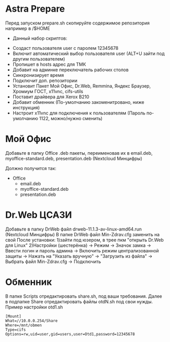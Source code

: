 # Astra Prepare
Перед запуском prepare.sh скопируйте содержимое репозитория например в /$HOME
* Данный набор скриптов:
 - Создаст  пользователя user с паролем 12345678
 - Включит автоматический выбор пользователя user (ALT+U зайти под другим пользователем)
 - Пропишет в hosts адрес для ТМК
 - Добавит на админке переключатель рабочих столов
 - Синхронизирует время
 - Подключит доп. репозитории
 - Установит Пакет Мой Офис, Dr.Web, Remmina, Яндекс Браузер, Хромиум ГОСТ, x11vnc, cifs-utils
 - Поставит драйвера для Xerox B210
 - Добавит обменник (По-умолчанию закоменитровано, ниже инструкция)
 - Настроит x11vnc для подключения к пользователям (Пароль по-умолчанию 1122, можно/нужно сменить)

Мой Офис
==
Добавьте в папку Office .deb пакеты, переименовав их в email.deb, myoffice-standard.deb, presentation.deb (Nextcloud Минцифры)

Должно получится так: 
* Office 
    + email.deb
    + myoffice-standard.deb
    + presentation.deb

Dr.Web ЦСАЗИ
==
Добавьте в папку DrWeb файл drweb-11.1.3-av-linux-amd64.run (Nextcloud Минцифры)
В папке DrWeb файл Min-Zdrav.cfg заменить на свой
После установки:
1)зайти под юзером, в трее пкм "открыть Dr.Web для Linux"
2)Настройки (шестерёнка) -> Режим -> Значок замка -> Ввести логин и пароль админа -> Включить режим централизованной защиты -> Нажать на "Указать вручную" -> "Загрузить из файла" -> Выбрать файл Min-Zdrav.cfg -> Подключить

Обменник
==
В папке Scripts отредактировать share.sh, под ваши требования. Далее в подпапке Share отредактировать файлы otdN.sh под свои нужды.
Пример настройки otd1.sh
```console
[Mount] 
What=//10.0.0.254/Share
Where=/mnt/obmen
Type=cifs 
Options=rw,uid=user,gid=users,user=Otd1,password=12345678
```
